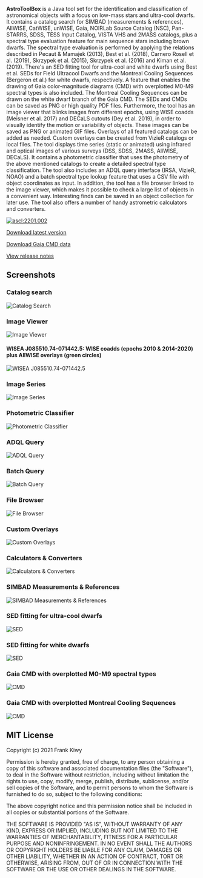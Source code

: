 **AstroToolBox** is a Java tool set for the identification and classification of astronomical objects with a focus on low-mass stars and ultra-cool dwarfs. It contains a catalog search for SIMBAD (measurements & references), AllWISE, CatWISE, unWISE, Gaia, NOIRLab Source Catalog (NSC), Pan-STARRS, SDSS, TESS Input Catalog, VISTA VHS and 2MASS catalogs, plus a spectral type evaluation feature for main sequence stars including brown dwarfs. The spectral type evaluation is performed by applying the relations described in Pecaut & Mamajek (2013), Best et al. (2018), Carnero Rosell et al. (2019), Skrzypek et al. (2015), Skrzypek et al. (2016) and Kiman et al. (2019). There's an SED fitting tool for ultra-cool and white dwarfs using Best et al. SEDs for Field Ultracool Dwarfs and the Montreal Cooling Sequences (Bergeron et al.) for white dwarfs, respectively. A feature that enables the drawing of Gaia color-magnitude diagrams (CMD) with overplotted M0-M9 spectral types is also included. The Montreal Cooling Sequences can be drawn on the white dwarf branch of the Gaia CMD. The SEDs and CMDs can be saved as PNG or high quality PDF files. Furthermore, the tool has an image viewer that blinks images from different epochs, using WISE coadds (Meisner et al. 2017) and DECaLS cutouts (Dey et al. 2019), in order to visually identify the motion or variability of objects. These images can be saved as PNG or animated GIF files. Overlays of all featured catalogs can be added as needed. Custom overlays can be created from VizieR catalogs or local files. The tool displays time series (static or animated) using infrared and optical images of various surveys (DSS, SDSS, 2MASS, AllWISE, DECaLS). It contains a photometric classifier that uses the photometry of the above mentioned catalogs to create a detailed spectral type classification. The tool also includes an ADQL query interface (IRSA, VizieR, NOAO) and a batch spectral type lookup feature that uses a CSV file with object coordinates as input. In addition, the tool has a file browser linked to the image viewer, which makes it possible to check a large list of objects in a convenient way. Interesting finds can be saved in an object collection for later use. The tool also offers a number of handy astrometric calculators and converters.

<a href="https://ascl.net/2201.002"><img src="https://img.shields.io/badge/ascl-2201.002-blue.svg?colorB=262255" alt="ascl:2201.002" /></a>

[Download latest version](releases/executables/AstroToolBox-2.4.1.jar)

[Download Gaia CMD data](releases/resources/Gaia%20CMD%20data.zip)

[View release notes](releases/release%20notes.md)

## Screenshots

### Catalog search
![Catalog Search](images/Catalog%20Search.png)

### Image Viewer
![Image Viewer](images/Image%20Viewer.png)

#### WISEA J085510.74-071442.5: WISE coadds (epochs 2010 & 2014-2020) plus AllWISE overlays (green circles)
![WISEA J085510.74-071442.5](images/WISEA%20J085510.74-071442.5.gif)

### Image Series
![Image Series](images/Image%20Series.png)

### Photometric Classifier
![Photometric Classifier](images/Photometric%20Classifier.png)

### ADQL Query
![ADQL Query](images/ADQL%20Query.png)

### Batch Query
![Batch Query](images/Batch%20Query.png)

### File Browser
![File Browser](images/File%20Browser.png)

### Custom Overlays
![Custom Overlays](images/Custom%20Overlays.png)

### Calculators & Converters
![Calculators & Converters](images/Calculators%20&%20Converters.png)

### SIMBAD Measurements & References
![SIMBAD Measurements & References](images/SIMBAD%20measurements%20&%20references.png)

### SED fitting for ultra-cool dwarfs
![SED](images/SED.png)

### SED fitting for white dwarfs
![SED](images/WD%20SED.png)

### Gaia CMD with overplotted M0-M9 spectral types
![CMD](images/Gaia%20CMD%20RD.png)

### Gaia CMD with overplotted Montreal Cooling Sequences 
![CMD](images/Gaia%20CMD%20WD.png)

## MIT License

Copyright (c) 2021 Frank Kiwy

Permission is hereby granted, free of charge, to any person obtaining a copy
of this software and associated documentation files (the "Software"), to deal
in the Software without restriction, including without limitation the rights
to use, copy, modify, merge, publish, distribute, sublicense, and/or sell
copies of the Software, and to permit persons to whom the Software is
furnished to do so, subject to the following conditions:

The above copyright notice and this permission notice shall be included in all
copies or substantial portions of the Software.

THE SOFTWARE IS PROVIDED "AS IS", WITHOUT WARRANTY OF ANY KIND, EXPRESS OR
IMPLIED, INCLUDING BUT NOT LIMITED TO THE WARRANTIES OF MERCHANTABILITY,
FITNESS FOR A PARTICULAR PURPOSE AND NONINFRINGEMENT. IN NO EVENT SHALL THE
AUTHORS OR COPYRIGHT HOLDERS BE LIABLE FOR ANY CLAIM, DAMAGES OR OTHER
LIABILITY, WHETHER IN AN ACTION OF CONTRACT, TORT OR OTHERWISE, ARISING FROM,
OUT OF OR IN CONNECTION WITH THE SOFTWARE OR THE USE OR OTHER DEALINGS IN THE
SOFTWARE.
